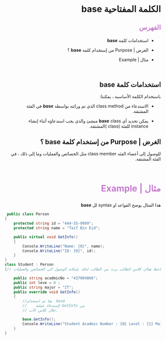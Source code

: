 <div dir=rtl>

#  الكلمة المفتاحية **base**  

##  <p style="color: #c67ace">الفهرس </p>

  *  استخدامات كلمة  **base** 
  *  الغرض | Purpose من إستخدام كلمة  **base** ؟
  

  * مثال | Example   

 
 &nbsp;


  ## استخدامات كلمة  **base** 
  باستخدام الكلمة الأساسية ، يمكننا:
 * الاستدعاء  من class  method الذي تم وراثته بواسطة ***base***  في الفئة المشتقة.

 * يمكن تحديد أي **base** class  منشئ والذي يجب استدعاؤه أثناء إنشاء instance للفئة (class )المشتقة.
 &nbsp;


## الغرض | Purpose من إستخدام كلمة  **base** ؟
 للوصول إلى أعضاء الفئه class member مثل الخصائص والعمليات وما إلى ذلك ، في الفئة المشتقة.


  

 &nbsp;

# <p style="color: #c67ace">مثال | Example  </p>  
هذا المثال يوضح القواعد  او syntax لل **base**
 <div dir=ltr>

```C#
 public class Person
{
    protected string id = "444-55-9999";
    protected string name = "Taif Bin Eid";

    public virtual void GetInfo()
    {
        Console.WriteLine("Name: {0}", name);
        Console.WriteLine("ID: {0}", id);
    }
}
class Student : Person
{// نلاحظ هناان كلاس الطالب يرث من الطالب لذلك بإمكانه الوصول الى الخصائص والعمليات //

    public string acadmicNo = "437004866";
    public int leve = 8 ; 
    public string major = "IT";
    public override void GetInfo()
    {
        //هنا تم استخدام  base
        //    لإستدعاء عملية GetInfo من  
        // خلال كلاس الأب.

        base.GetInfo();
        Console.WriteLine("Student Acadmic Number : {0} Level : {1} Major {2}",  acadmicNo  , level, major );
    }
}

```



</div> 




 </div>